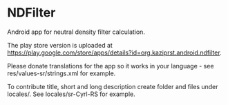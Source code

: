 NDFilter
========

Android app for neutral density filter calculation.

The play store version is uploaded at https://play.google.com/store/apps/details?id=org.kaziprst.android.ndfilter.

Please donate translations for the app so it works in your language - see res/values-sr/strings.xml for example.

To contribute title, short and long description create folder and files under locales/. See locales/sr-Cyrl-RS for example.
